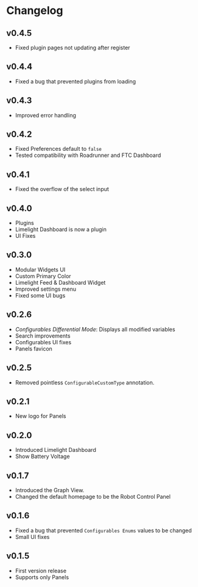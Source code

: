 # Changelog

## v0.4.5
- Fixed plugin pages not updating after register

## v0.4.4
- Fixed a bug that prevented plugins from loading

## v0.4.3
- Improved error handling

## v0.4.2
- Fixed Preferences default to `false`
- Tested compatibility with Roadrunner and FTC Dashboard

## v0.4.1
- Fixed the overflow of the select input

## v0.4.0
- Plugins
- Limelight Dashboard is now a plugin
- UI Fixes

## v0.3.0
- Modular Widgets UI
- Custom Primary Color
- Limelight Feed & Dashboard Widget
- Improved settings menu
- Fixed some UI bugs

## v0.2.6
- *Configurables Differential Mode*: Displays all modified variables
- Search improvements
- Configurables UI fixes
- Panels favicon

## v0.2.5
- Removed pointless `ConfigurableCustomType` annotation.

## v0.2.1
- New logo for Panels

## v0.2.0
- Introduced Limelight Dashboard
- Show Battery Voltage

## v0.1.7
- Introduced the Graph View.
- Changed the default homepage to be the Robot Control Panel

## v0.1.6
- Fixed a bug that prevented `Configurables Enums` values to be changed
- Small UI fixes

## v0.1.5
- First version release
- Supports only Panels